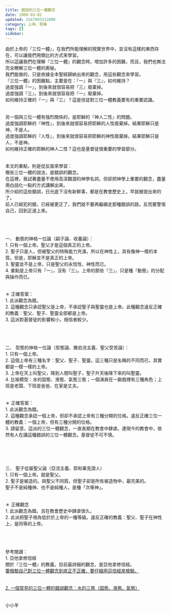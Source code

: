 ```yaml
---
title: 錯誤的三位一體觀念
date: 2008-03-02
updated: 1547993312000
category: 上帝、耶穌
tags: []
sidebar: 
---
```


<p>由於上帝的『三位一體』，在我們所能理解的現實世界中，並沒有這樣的東西存在，可以讓我們用類比的方式來學習。<br/>所以這讓我們在理解『三位一體』的觀念時，增加許多的困難，而且，我們也無法完全瞭解三位一體的奧秘。<br/>我們能做的，只是依據全本聖經歸納出來的觀念，用這些觀念來學習。<br/><!--more-->『三位一體』的困難點，主要是在：『一』與『三』，如何維持？<br/>過度強調『一』，到後來就很容易把『三』廢棄掉。<br/>過度強調『三』，到後來就很容易把『一』廢棄掉。<br/>如何維持正確的『一』與『三』？這是信徒對三位一體教義要有的重要認識。<br/><br/><br/>另一個與三位一體有強烈關係的，是耶穌的『神人二性』的問題。<br/>過度強調耶穌的『神性』，到後來就很容易把耶穌的人性廢棄掉。結果耶穌只是神，不是人。<br/>過度強調耶穌的『人性』，到後來就很容易把耶穌的神性廢棄掉。結果耶穌只是人，不是神。<br/>如何維持正確的耶穌的神人二性？這也是基督徒很重要的學習部分。<br/><br/><br/>本文的重點，則是從反面來學習：<br/>哪些三位一體的說法，是錯誤的觀念。<br/>在這裡，我試著盡量不使用高深艱澀的神學名詞，但卻把神學上重要的觀念，盡量用白話化一點的方式講解出來。<br/>所介紹的這些錯誤，日光底下沒有新鮮事，都是在教會歷史上，早就被提出來的了。<br/>前人已經犯的錯，已經被更正了，我們就不要再繼續走那種錯誤的路，反而要警惕自己，回到正道上來。<br/><br/><br/><br/><br/>一、 動態的神格一位論（嗣子論、收養論）：<br/>1. 只有一個上帝。聖父才是這個真正的上帝。<br/>2. 聖子只是人，但被聖父的特殊能力充滿，所以在神性上，具有像神一樣的本質。但是，耶穌並不是真正的上帝。<br/>3. 聖靈並不是上帝，只是聖父的永恆性、神性而已。<br/>4. 重點是上帝只有『一』，沒有『三』。上帝的那些『三』，只是種『動態』的分配與操作而已。<br/><br/><br/>＊ 正確答案：<br/>1. 此派觀念為錯。<br/>2. 這種觀念只承認聖父是上帝，不承認聖子與聖靈也是上帝。此種觀念違反正確的教義：聖父、聖子、聖靈全部都是上帝。<br/>3. 這派對基督徒的影響較小，相信者較少。<br/><br/><br/><br/><br/>二、 型態的神格一位論（型態論、撒伯流主義、聖父受苦論）：<br/>1. 只有一個上帝。<br/>2. 這個上帝有三種名字：聖父、聖子、聖靈。這三種只是名稱的不同而已，其實都是一模一樣的上帝。<br/>3. 上帝在天上叫聖父，降到人間叫聖子，聖子升天後降下來的叫聖靈。<br/>4. 比喻模型：水的固態、液態、氣態三態；一個演員在一齣戲裡有三種角色；上班是老闆、下班是爸爸、在家是丈夫。<br/><br/><br/>＊ 正確答案：<br/>1. 此派觀念為錯。<br/>2. 這種觀念承認一個上帝，但卻不承認上帝有三種分開的位格。違反正確三位一體的教義：一個上帝，但有三種分開的位格。<br/>3. 請留意，這派的三位一體觀念，一直長期在教會中肆虐。連現今的教會中，依然有人在講這種錯誤的三位一體觀念。基督徒不可不慎。<br/><br/><br/><br/><br/><br/>三、 聖子從屬聖父論（亞流主義、耶和華見證人）<br/>1. 只有一個上帝。就是聖父。<br/>2. 聖子是被造的。與聖父不同質。但聖子卻是所有被造物中，最完美的。<br/>聖子不是純種神、也不是純種人，是種「次等神」。<br/><br/><br/>＊ 正確觀念<br/>1. 此派觀念為錯。且在教會歷史中肆虐很久。<br/>2. 此派把聖子視為低於於上帝的一種等級。違反正確的教義：聖父、聖子在神性上，是同等的上帝。<br/><br/><br/><br/><br/>參考閱讀：<br/>1.	亞他拿修信經<br/>關於『三位一體』的教義，目前最詳細的觀念，是亞他拿修信經。<br/><a href="/posts/269191704">要檢驗自己對三位一體觀念到底正不正確，要仔細用這信經來檢驗。</a><br/><br/><br/><a href="/posts/269191708">2.	一個常見的三位一體的錯誤觀念：水的三態（固態、液態、氣態）</a><br/><br/><br/>小小羊<br/></p><p> </p><br/><br/><br/>